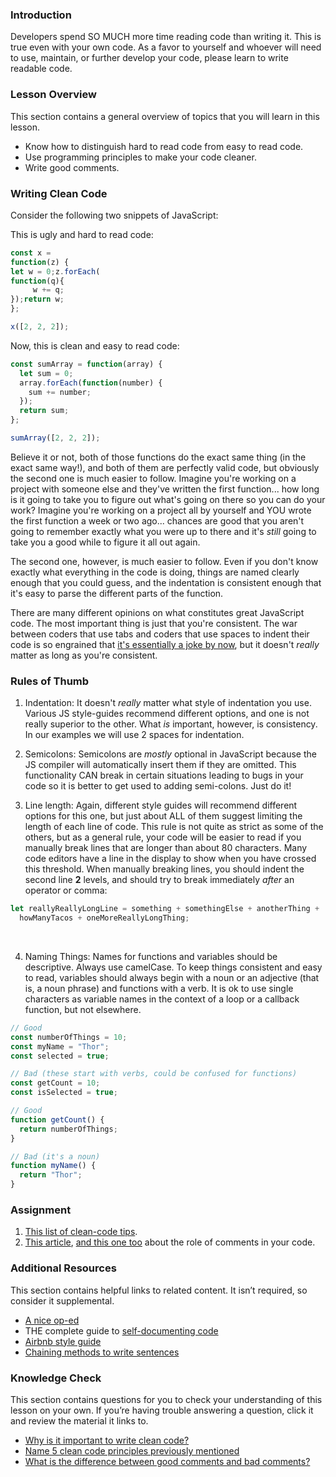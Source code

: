 ### Introduction

Developers spend SO MUCH more time reading code than writing it.  This is true even with your own code.  As a favor to yourself and whoever will need to use, maintain, or further develop your code, please learn to write readable code.

### Lesson Overview

This section contains a general overview of topics that you will learn in this lesson.

- Know how to distinguish hard to read code from easy to read code.
- Use programming principles to make your code cleaner.
- Write good comments.

### Writing Clean Code

Consider the following two snippets of JavaScript:  

This is ugly and hard to read code:

~~~javascript
const x =
function(z) {
let w = 0;z.forEach(
function(q){
     w += q;
});return w;
};

x([2, 2, 2]);
~~~

Now, this is clean and easy to read code:

~~~javascript
const sumArray = function(array) {
  let sum = 0;
  array.forEach(function(number) {
    sum += number;
  });
  return sum;
};

sumArray([2, 2, 2]);
~~~

Believe it or not, both of those functions do the exact same thing \(in the exact same way!\), and both of them are perfectly valid code, but obviously the second one is much easier to follow.  Imagine you're working on a project with someone else and they've written the first function... how long is it going to take you to figure out what's going on there so you can do your work?  Imagine you're working on a project all by yourself and YOU wrote the first function a week or two ago... chances are good that you aren't going to remember exactly what you were up to there and it's _still_ going to take you a good while to figure it all out again.

The second one, however, is much easier to follow.  Even if you don't know exactly what everything in the code is doing, things are named clearly enough that you could guess, and the indentation is consistent enough that it's easy to parse the different parts of the function.

There are many different opinions on what constitutes great JavaScript code.  The most important thing is just that you're consistent.  The war between coders that use tabs and coders that use spaces to indent their code is so engrained that [it's essentially a joke by now](https://www.youtube.com/watch?v=SsoOG6ZeyUI), but it doesn't _really_ matter as long as you're consistent.

### Rules of Thumb

1.  Indentation: It doesn't _really_ matter what style of indentation you use.  Various JS style-guides recommend different options, and one is not really superior to the other.  What _is_ important, however, is consistency.  In our examples we will use 2 spaces for indentation.

2.  Semicolons: Semicolons are _mostly_ optional in JavaScript because the JS compiler will automatically insert them if they are omitted. This functionality CAN break in certain situations leading to bugs in your code so it is better to get used to adding semi-colons.  Just do it!

3.  Line length: Again, different style guides will recommend different options for this one, but just about ALL of them suggest limiting the length of each line of code.  This rule is not quite as strict as some of the others, but as a general rule, your code will be easier to read if you manually break lines that are longer than about 80 characters.  Many code editors have a line in the display to show when you have crossed this threshold.   When manually breaking lines, you should indent the second line __2__ levels, and should try to break immediately _after_ an operator or comma:

~~~javascript
let reallyReallyLongLine = something + somethingElse + anotherThing +
  howManyTacos + oneMoreReallyLongThing;
~~~

   ​

4.  Naming Things: Names for functions and variables should be descriptive.  Always use camelCase.  To keep things consistent and easy to read, variables should always begin with a noun or an adjective (that is, a noun phrase) and functions with a verb.  It is ok to use single characters as variable names in the context of a loop or a callback function, but not elsewhere.

~~~javascript
// Good
const numberOfThings = 10;
const myName = "Thor";
const selected = true;

// Bad (these start with verbs, could be confused for functions)
const getCount = 10;
const isSelected = true;

// Good
function getCount() {
  return numberOfThings;
}

// Bad (it's a noun)
function myName() {
  return "Thor";
}
~~~


### Assignment

<div class="lesson-content__panel" markdown="1">

1.  [This list of clean-code tips](https://onextrapixel.com/10-principles-for-keeping-your-programming-code-clean/).
2.  [This article](https://blog.codinghorror.com/coding-without-comments/), [and this one too](https://blog.codinghorror.com/code-tells-you-how-comments-tell-you-why/) about the role of comments in your code.
</div>

### Additional Resources
This section contains helpful links to related content. It isn’t required, so consider it supplemental.

*   [A nice op-ed](https://www.martinfowler.com/bliki/CodeAsDocumentation.html)
*   THE complete guide to [self-documenting code](http://wiki.c2.com/?SelfDocumentingCode)
*   [Airbnb style guide](https://github.com/airbnb/javascript)  
*   [Chaining methods to write sentences](https://web.archive.org/web/20190211152543/https://javascriptissexy.com/beautiful-javascript-easily-create-chainable-cascading-methods-for-expressiveness/)   

### Knowledge Check

This section contains questions for you to check your understanding of this lesson on your own. If you’re having trouble answering a question, click it and review the material it links to.

* <a class="knowledge-check-link" href="#writing-clean-code">Why is it important to write clean code?</a>
* <a class="knowledge-check-link" href="https://onextrapixel.com/10-principles-for-keeping-your-programming-code-clean/">Name 5 clean code principles previously mentioned</a>
* <a class="knowledge-check-link" href="https://onextrapixel.com/10-principles-for-keeping-your-programming-code-clean/">What is the difference between good comments and bad comments?</a>
